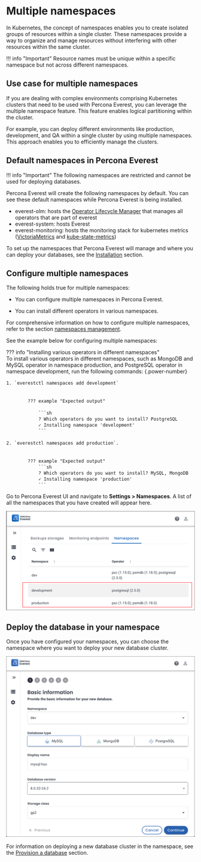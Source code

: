 # Multiple namespaces

In Kubernetes, the concept of namespaces enables you to create isolated groups of resources within a single cluster. These namespaces provide a way to organize and manage resources without interfering with other resources within the same cluster.


!!! info "Important"
    Resource names must be unique within a specific namespace but not across different namespaces.


## Use case for multiple namespaces

If you are dealing with complex environments comprising Kubernetes clusters that need to be used with Percona Everest, you can leverage the multiple namespace feature. This feature enables logical partitioning within the cluster.

For example, you can deploy different environments like production, development, and QA within a single cluster by using multiple namespaces. This approach enables you to efficiently manage the clusters.

## Default namespaces in Percona Everest

!!! info "Important"
    The following namespaces are restricted and cannot be used for deploying databases.

Percona Everest will create the following namespaces by default. You can see these default namespaces while Percona Everest is being installed.

- everest-olm: hosts the [Operator Lifecycle Manager](https://olm.operatorframework.io/) that manages all operators that are part of everest
- everest-system: hosts Everest 
- everest-monitoring: hosts the monitoring stack for kubernetes metrics ([VictoriaMetrics](https://victoriametrics.com/) and [kube-state-metrics](https://github.com/kubernetes/kube-state-metrics))

To set up the namespaces that Percona Everest will manage and where you can deploy your databases, see the [Installation](../install/installEverest.md#installation) section.

## Configure multiple namespaces

The following holds true for multiple namespaces:

- You can configure multiple namespaces in Percona Everest. 

- You can install different operators in various namespaces.

For comprehensive information on how to configure multiple namespaces, refer to the section [namespaces management](../administer/manage_namespaces.md).

See the example below for configuring multiple namespaces:

??? info "Installing various operators in different namespaces"            
    To install various operators in different namespaces, such as MongoDB and MySQL operator in namespace production, and PostgreSQL operator in namespace development, run the following commands:
    {.power-number}

    1. `everestctl namespaces add development`

                
            ??? example "Expected output"

                ```sh
                ? Which operators do you want to install? PostgreSQL
                ✓ Installing namespace 'development'
                ```

    2. `everestctl namespaces add production`.


            ??? example "Expected output"
                ```sh
                ? Which operators do you want to install? MySQL, MongoDB
                ✓ Installing namespace 'production'
                ```


Go to Percona Everest UI and navigate to <i class="uil uil-cog"></i> **Settings > Namespaces**. A list of all the namespaces that you have created will appear here.

![!image](../images/everest_multinamespaces.png)

## Deploy the database in your namespace

Once you have configured your namespaces, you can choose the namespace where you want to deploy your new database cluster.

 ![!image](../images/everest_multi-namespaces.png)

For information on deploying a new database cluster in the namespace, see the [Provision a database](../use/db_provision.md) section.













 


